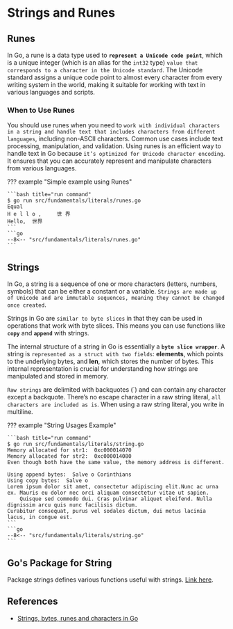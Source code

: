 # Strings and Runes

## Runes

In Go, a rune is a data type used to **`represent a Unicode code point`**, which is a unique integer (which is an alias for the `int32` type) `value that corresponds to a character in the Unicode standard`. The Unicode standard assigns a unique code point to almost every character from every writing system in the world, making it suitable for working with text in various languages and scripts.

### When to Use Runes

You should use runes when you need to `work with individual characters in a string and handle text that includes characters from different languages`, including non-ASCII characters. Common use cases include text processing, manipulation, and validation. Using runes is an efficient way to handle text in Go because `it’s optimized for Unicode character encoding`. It ensures that you can accurately represent and manipulate characters from various languages.

??? example "Simple example using Runes"

    ```bash title="run command"
    $ go run src/fundamentals/literals/runes.go
    Equal
    H e l l o ,     世 界 
    Hello,  世界
    ```
    ```go
    --8<-- "src/fundamentals/literals/runes.go"
    ```

## Strings

In Go, a string is a sequence of one or more characters (letters, numbers, symbols) that can be either a constant or a variable. `Strings are made up of Unicode and are immutable sequences, meaning they cannot be changed once created`.

Strings in Go are `similar to byte slices` in that they can be used in operations that work with byte slices. This means you can use functions like **`copy`** and **`append`** with strings.

The internal structure of a string in Go is essentially a **`byte slice wrapper`**. A string is `represented as a struct with two fields`: **elements**, which points to the underlying bytes, and **len**, which stores the number of bytes. This internal representation is crucial for understanding how strings are manipulated and stored in memory.

`Raw strings` are delimited with backquotes (\`) and can contain any character except a backquote. There’s no escape character in a raw string literal, `all characters are included as is`. When using a raw string literal, you write in multiline.

??? example "String Usages Example"

    ```bash title="run command"
    $ go run src/fundamentals/literals/string.go
    Memory allocated for str1:  0xc000014070
    Memory allocated for str2:  0xc000014080
    Even though both have the same value, the memory address is different.

    Using append bytes:  Salve o Corinthians
    Using copy bytes:  Salve o
    Lorem ipsum dolor sit amet, consectetur adipiscing elit.Nunc ac urna ex. Mauris eu dolor nec orci aliquam consectetur vitae ut sapien.
        Quisque sed commodo dui. Cras pulvinar aliquet eleifend. Nulla dignissim arcu quis nunc facilisis dictum.
    Curabitur consequat, purus vel sodales dictum, dui metus lacinia lacus, in congue est.
    ```
    ```go
    --8<-- "src/fundamentals/literals/string.go"
    ```

## Go's Package for String

Package strings defines various functions useful with strings. [Link here](https://pkg.go.dev/strings).

## References

- [Strings, bytes, runes and characters in Go](https://go.dev/blog/strings)
